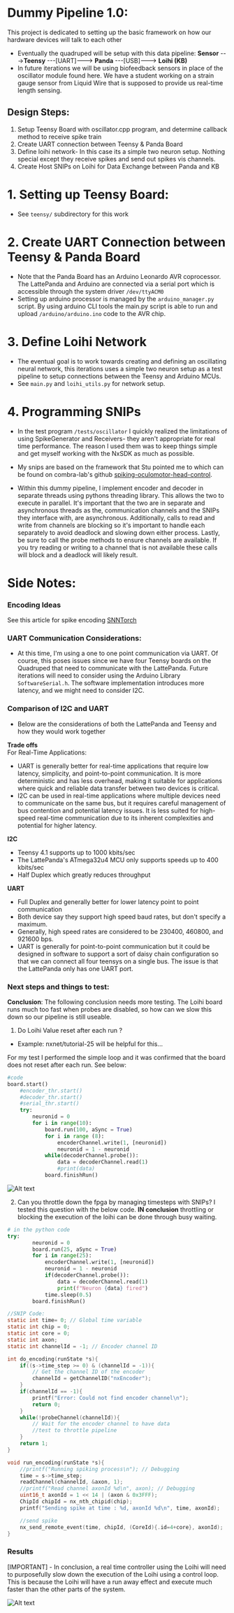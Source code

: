 # Dummy Pipeline 1.0:
This project is dedicated to setting up the basic framework on how our hardware devices will talk to each other 
- Eventually the quadruped will be setup with this data pipeline: **Sensor** --->**Teensy** ---[UART]---> **Panda** ---[USB]---> **Loihi (KB)**   
- In future iterations we will be using biofeedback sensors in place of the oscillator module found here. We have a student working on a strain gauge sensor from Liquid Wire that is supposed to provide us real-time length sensing. 

## Design Steps: 
1. Setup Teensy Board with oscillator.cpp program, and determine callback method to receive spike train
2. Create UART connection between Teensy & Panda Board
3. Define loihi network- In this case its a simple two neuron setup. Nothing special except they receive spikes and send out spikes vis channels. 
4. Create Host SNIPs on Loihi for Data Exchange between Panda and KB

# 1. Setting up Teensy Board: 
- See `teensy/` subdirectory for this work

# 2. Create UART Connection between Teensy & Panda Board
- Note that the Panda Board has an Arduino Leonardo AVR coprocessor. The LattePanda and Arduino are connected via a serial port which is accessible through the system driver `/dev/ttyACM0`
- Setting up arduino processor is managed by the `arduino_manager.py` script. By using arduino CLI tools the main.py script is able to run and upload `/arduino/arduino.ino` code to the AVR chip.

# 3. Define Loihi Network
- The eventual goal is to work towards creating and defining an oscillating neural network, this iterations uses a simple two neuron setup as a test pipeline to setup connections between the Teensy and Arduino MCUs. 
- See `main.py` and `loihi_utils.py` for network setup. 

# 4. Programming SNIPs
- In the test program `/tests/oscillator` I quickly realized the limitations of using SpikeGenerator and Receivers- they aren't appropriate for real time performance. The reason I used them was to keep things simple and get myself working with the NxSDK as much as possible. 
- My snips are based on the framework that Stu pointed me to which can be found on combra-lab's github [spiking-oculomotor-head-control](https://github.com/combra-lab/spiking-oculomotor-head-control). 

- Within this dummy pipeline, I implement encoder and decoder in separate threads using pythons threading library. This allows the two to execute in parallel. It's important that the two are in separate and asynchronous threads as the, communication channels and the SNIPs they interface with, are asynchronous. Additionally, calls to read and write from channels are blocking so it's important to handle each separately to avoid deadlock and slowing down either process. Lastly, be sure to call the probe methods to ensure channels are available. If you try reading or writing to a channel that is not available these calls will block and a deadlock will likely result. 


# Side Notes: 
### Encoding Ideas
See this article for spike encoding [SNNTorch](https://snntorch.readthedocs.io/en/latest/tutorials/tutorial_1.html)

### UART Communication Considerations:
- At this time, I'm using a one to one point communication via UART. Of course, this poses issues since we have four Teensy boards on the Quadruped that need to communicate with the LattePanda. Future iterations will need to consider using the Arduino Library `SoftwareSerial.h`. The software implementation introduces more latency, and we might need to consider I2C. 

### Comparison of I2C and UART
- Below are the considerations of both the LattePanda and Teensy and how they would work together

**Trade offs**  
For Real-Time Applications:
   -  UART is generally better for real-time applications that require low latency, simplicity, and point-to-point communication. It is more deterministic and has less overhead, making it suitable for applications where quick and reliable data transfer between two devices is critical.
   -  I2C can be used in real-time applications where multiple devices need to communicate on the same bus, but it requires careful management of bus contention and potential latency issues. It is less suited for high-speed real-time communication due to its inherent complexities and potential for higher latency.

**I2C**  
- Teensy 4.1 supports up to 1000 kbits/sec
- The LattePanda's ATmega32u4 MCU only supports speeds up to 400 kbits/sec
- Half Duplex which greatly reduces throughput

**UART**
- Full Duplex and generally better for lower latency point to point communication
- Both device say they support high speed  baud rates, but don't specify a maximum. 
 - Generally, high speed rates are considered to be 230400, 460800, and 921600 bps. 
- UART is generally for point-to-point communication but it could be designed in software to support a sort of daisy chain configuration so that we can connect all four teensys on a single bus. The issue is that the LattePanda only has one UART port. 



### Next steps and things to test: 
**Conclusion**: The following conclusion needs more testing. The Loihi board runs much too fast when probes are disabled, so how can we slow this down so our pipeline is still useable. 
1. Do Loihi Value reset after each run ? 
 - Example: nxnet/tutorial-25 will be helpful for this...

For my test I performed the simple loop and it was confirmed that the board does not reset after each run. See below: 
```python
#code 
board.start()
    #encoder_thr.start()
    #decoder_thr.start()
    #serial_thr.start()
    try:
        neuronid = 0
        for i in range(10):
            board.run(100, aSync = True)
            for i in range (8):
                encoderChannel.write(1, [neuronid])
                neuronid = 1 - neuronid
            while(decoderChannel.probe()):
                data = decoderChannel.read(1)
                #print(data)
            board.finishRun()

```
![Alt text](images/discrete_board_runs_test.png)

2. Can you throttle down the fpga by managing timesteps with SNIPs? 
I tested this question with the below code. **IN conclusion** throttling or blocking the execution of the loihi can be done through busy waiting. 
```python
# in the python code
try:
        neuronid = 0
        board.run(25, aSync = True)
        for i in range(25):
            encoderChannel.write(1, [neuronid])
            neuronid = 1 - neuronid
            if(decoderChannel.probe()):
                data = decoderChannel.read(1)
                print(f"Neuron {data} fired")
            time.sleep(0.5)
        board.finishRun()
```
```c
//SNIP Code: 
static int time= 0; // Global time variable
static int chip = 0;
static int core = 0; 
static int axon;
static int channelId = -1; // Encoder channel ID

int do_encoding(runState *s){
    if((s->time_step >= 0) & (channelId = -1)){
        // Get the channel ID of the encoder
        channelId = getChannelID("nxEncoder");
    }
    if(channelId == -1){
        printf("Error: Could not find encoder channel\n");
        return 0;
    }
    while(!probeChannel(channelId)){
        // Wait for the encoder channel to have data
        //test to throttle pipeline
    }
    return 1;
}

void run_encoding(runState *s){
    //printf("Running spiking process\n"); // Debugging
    time = s->time_step;
    readChannel(channelId, &axon, 1);
    //printf("Read channel axonId %d\n", axon); // Debugging
    uint16_t axonId = 1 << 14 | (axon & 0x3FFF);
    ChipId chipId = nx_nth_chipid(chip);
    printf("Sending spike at time : %d, axonId %d\n", time, axonId);

    //send spike
    nx_send_remote_event(time, chipId, (CoreId){.id=4+core}, axonId);
}

```
### Results 
[IMPORTANT] - In conclusion, a real time controller using the Loihi will need to purposefully slow down the execution of the Loihi using a control loop. This is because the Loihi will have a run away effect and execute much faster than the other parts of the system. 

![Alt text](images/testing-throttle-of-loihi.png)
